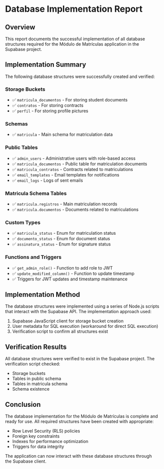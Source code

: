 # Database Implementation Report

## Overview

This report documents the successful implementation of all database structures required for the Módulo de Matrículas application in the Supabase project.

## Implementation Summary

The following database structures were successfully created and verified:

### Storage Buckets
- ✅ `matricula_documentos` - For storing student documents
- ✅ `contratos` - For storing contracts
- ✅ `perfil` - For storing profile pictures

### Schemas
- ✅ `matricula` - Main schema for matriculation data

### Public Tables
- ✅ `admin_users` - Administrative users with role-based access
- ✅ `matricula_documentos` - Public table for matriculation documents
- ✅ `matricula_contratos` - Contracts related to matriculations
- ✅ `email_templates` - Email templates for notifications
- ✅ `email_logs` - Logs of sent emails

### Matricula Schema Tables
- ✅ `matricula.registros` - Main matriculation records
- ✅ `matricula.documentos` - Documents related to matriculations

### Custom Types
- ✅ `matricula_status` - Enum for matriculation status
- ✅ `documento_status` - Enum for document status
- ✅ `assinatura_status` - Enum for signature status

### Functions and Triggers
- ✅ `get_admin_role()` - Function to add role to JWT
- ✅ `update_modified_column()` - Function to update timestamp
- ✅ Triggers for JWT updates and timestamp maintenance

## Implementation Method

The database structures were implemented using a series of Node.js scripts that interact with the Supabase API. The implementation approach used:

1. Supabase JavaScript client for storage bucket creation
2. User metadata for SQL execution (workaround for direct SQL execution)
3. Verification script to confirm all structures exist

## Verification Results

All database structures were verified to exist in the Supabase project. The verification script checked:

- Storage buckets
- Tables in public schema
- Tables in matricula schema
- Schema existence

## Conclusion

The database implementation for the Módulo de Matrículas is complete and ready for use. All required structures have been created with appropriate:

- Row Level Security (RLS) policies
- Foreign key constraints
- Indexes for performance optimization
- Triggers for data integrity

The application can now interact with these database structures through the Supabase client.
